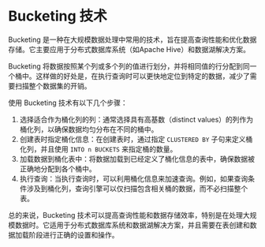 # Bucketing 技术

Bucketing 是一种在大规模数据处理中常用的技术，旨在提高查询性能和优化数据存储。它主要应用于分布式数据库系统（如Apache Hive）和数据湖解决方案。

Bucketing 将数据按照某个列或多个列的值进行划分，并将相同值的行分配到同一个桶中。这样做的好处是，在执行查询时可以更快地定位到特定的数据，减少了需要扫描整个数据集的开销。

使用 Bucketing 技术有以下几个步骤：

1. 选择适合作为桶化列的列：通常选择具有高基数（distinct values）的列作为桶化列，以确保数据均匀分布在不同的桶中。
2. 创建表时指定桶化信息：在创建表时，通过指定 `CLUSTERED BY` 子句来定义桶化列，并且使用 `INTO n BUCKETS` 来指定桶的数量。
3. 加载数据到桶化表中：将数据加载到已经定义了桶化信息的表中，确保数据被正确地分配到各个桶中。
4. 执行查询：当执行查询时，可以利用桶化信息来加速查询。例如，如果查询条件涉及到桶化列，查询引擎可以仅扫描包含相关桶的数据，而不必扫描整个表。

总的来说，Bucketing 技术可以提高查询性能和数据存储效率，特别是在处理大规模数据时。它适用于分布式数据库系统和数据湖解决方案，并且需要在表创建和数据加载阶段进行正确的设置和操作。

